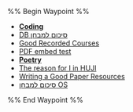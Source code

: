 %% Begin Waypoint %%
- **[Coding](./Coding/Coding.md)**
- [DB סיכום למבחן](./DB%20%D7%A1%D7%99%D7%9B%D7%95%D7%9D%20%D7%9C%D7%9E%D7%91%D7%97%D7%9F.md)
- [Good Recorded Courses](./Good%20Recorded%20Courses.md)
- [PDF embed test](./PDF%20embed%20test.md)
- **[Poetry](./Poetry/Poetry.md)**
- [The reason for I in HUJI](./The%20reason%20for%20I%20in%20HUJI.md)
- [Writing a Good Paper Resources](./Writing%20a%20Good%20Paper%20Resources.md)
- [סיכום למבחן OS](./%D7%A1%D7%99%D7%9B%D7%95%D7%9D%20%D7%9C%D7%9E%D7%91%D7%97%D7%9F%20OS.md)

%% End Waypoint %%
